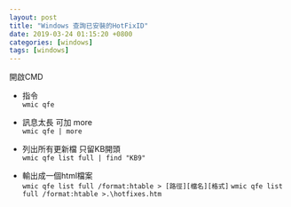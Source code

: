 ```yaml
---
layout: post
title: "Windows 查詢已安裝的HotFixID"
date: 2019-03-24 01:15:20 +0800
categories: [windows]
tags: [windows]
---
```


開啟CMD

- 指令<br>
`wmic qfe`

- 訊息太長 可加 more<br>
`wmic qfe | more`

- 列出所有更新檔 只留KB開頭<br>
`wmic qfe list full | find "KB9"`

- 輸出成一個html檔案<br>
`wmic qfe list full /format:htable > [路徑][檔名][格式]`
`wmic qfe list full /format:htable >.\hotfixes.htm`


